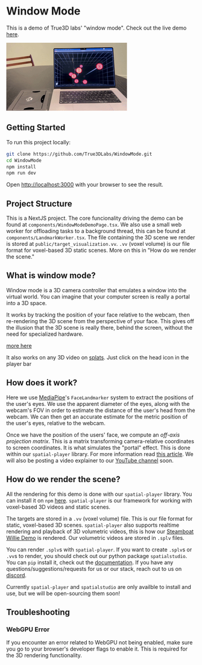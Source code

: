# Window Mode
This is a demo of True3D labs' "window mode". Check out the live demo [here](https://lab.true3d.com/targets). 

![Demo](demo.gif)

## Getting Started

To run this project locally:

```bash
git clone https://github.com/True3DLabs/WindowMode.git
cd WindowMode
npm install
npm run dev
```

Open [http://localhost:3000](http://localhost:3000) with your browser to see the result.

## Project Structure

This is a NextJS project. The core funcionality driving the demo can be found at `components/WindowModeDemoPage.tsx`. We also use a small web worker for offloading tasks to a background thread, this can be found at `components/LandmarkWorker.tsx`. The file containing the 3D scene we render is stored at `public/target_visualization.vv`. `.vv` (voxel volume) is our file format for voxel-based 3D static scenes. More on this in "How do we render the scene."

## What is window mode?
Window mode is a 3D camera controller that emulates a window into the virtual world. You can imagine that your computer screen is really a portal into a 3D space.

It works by tracking the position of your face relative to the webcam, then re-rendering the 3D scene from the perspective of your face. This gives off the illusion that the 3D scene is really there, behind the screen, without the need for specialized hardware.

[more here](https://x.com/DannyHabibs/status/1973418113996861481)

It also works on any 3D video on [splats](https://www.splats.com/). Just click on the head icon in the player bar

## How does it work?
Here we use [MediaPipe](https://www.npmjs.com/package/@mediapipe/tasks-vision)'s `FaceLandmarker` system to extract the positions of the user's eyes. We use the apparent diameter of the eyes, along with the webcam's FOV in order to estimate the distance of the user's head from the webcam. We can then get an accurate estimate for the metric position of the user's eyes, relative to the webcam. 

Once we have the position of the users' face, we compute an *off-axis projection matrix*. This is a matrix transforming camera-relative coordinates to screen coordinates. It is what simulates the "portal" effect. This is done within our `spatial-player` library. For more information read [this article](https://en.wikibooks.org/wiki/Cg_Programming/Unity/Projection_for_Virtual_Reality). We will also be posting a video explainer to our [YouTube channel](https://www.youtube.com/@true3dlabs) soon.

## How do we render the scene?
All the rendering for this demo is done with our `spatial-player` library. You can install it on `npm` [here](https://www.npmjs.com/package/spatial-player). `spatial-player` is our framework for working with voxel-based 3D videos and static scenes. 

The targets are stored in a `.vv` (voxel volume) file. This is our file format for static, voxel-based 3D scenes. `spatial-player` also supports realtime rendering and playback of 3D volumetric videos, this is how our [Steamboat Willie Demo](https://www.splats.com/watch/702?window_mode=true&start_time=21) is rendered. Our volumetric videos are stored in `.splv` files.

You can render `.splv`s with `spatial-player`. If you want to create `.splv`s or `.vv`s to render, you should check out our python package `spatialstudio`. You can `pip` install it, check out the [documentation](https://pypi.org/project/spatialstudio/). If you have any questions/suggestions/requests for us or our stack, reach out to us on [discord](https://discord.gg/seBPMUGnhR).

Currently `spatial-player` and `spatialstudio` are only availble to install and use, but we will be open-sourcing them soon!

## Troubleshooting

### WebGPU Error
If you encounter an error related to WebGPU not being enabled, make sure you go to your browser's developer flags to enable it. This is required for the 3D rendering functionality.
